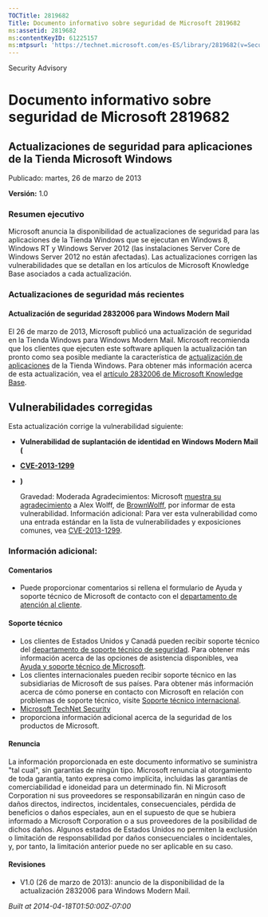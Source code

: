 ```yaml
---
TOCTitle: 2819682
Title: Documento informativo sobre seguridad de Microsoft 2819682
ms:assetid: 2819682
ms:contentKeyID: 61225157
ms:mtpsurl: 'https://technet.microsoft.com/es-ES/library/2819682(v=Security.10)'
---
```


Security Advisory

Documento informativo sobre seguridad de Microsoft 2819682
==========================================================

Actualizaciones de seguridad para aplicaciones de la Tienda Microsoft Windows
-----------------------------------------------------------------------------

Publicado: martes, 26 de marzo de 2013

**Versión:** 1.0

### Resumen ejecutivo

Microsoft anuncia la disponibilidad de actualizaciones de seguridad para las aplicaciones de la Tienda Windows que se ejecutan en Windows 8, Windows RT y Windows Server 2012 (las instalaciones Server Core de Windows Server 2012 no están afectadas). Las actualizaciones corrigen las vulnerabilidades que se detallan en los artículos de Microsoft Knowledge Base asociados a cada actualización.

### Actualizaciones de seguridad más recientes 

#### Actualización de seguridad 2832006 para Windows Modern Mail

El 26 de marzo de 2013, Microsoft publicó una actualización de seguridad en la Tienda Windows para Windows Modern Mail. Microsoft recomienda que los clientes que ejecuten este software apliquen la actualización tan pronto como sea posible mediante la característica de [actualización de aplicaciones](https://technet.microsoft.com/es-ES/library/updates(v=Security.10)) de la Tienda Windows. Para obtener más información acerca de esta actualización, vea el [artículo 2832006 de Microsoft Knowledge Base](http://support.microsoft.com/kb/2832006).

Vulnerabilidades corregidas
---------------------------

<span></span>
Esta actualización corrige la vulnerabilidad siguiente:

-   **Vulnerabilidad de suplantación de identidad en Windows Modern Mail (**
-   [**CVE-2013-1299**](http://www.cve.mitre.org/cgi-bin/cvename.cgi?name=cve-2013-1299)
-   **)**

    Gravedad: Moderada
    Agradecimientos: Microsoft [muestra su agradecimiento](http://go.microsoft.com/fwlink/?linkid=21127) a Alex Wolff, de [BrownWolff](http://www.brownwolff.co.uk), por informar de esta vulnerabilidad.
    Información adicional: Para ver esta vulnerabilidad como una entrada estándar en la lista de vulnerabilidades y exposiciones comunes, vea [CVE-2013-1299](http://www.cve.mitre.org/cgi-bin/cvename.cgi?name=cve-2013-1299).

### Información adicional:

#### Comentarios

-   Puede proporcionar comentarios si rellena el formulario de Ayuda y soporte técnico de Microsoft de contacto con el [departamento de atención al cliente](https://support.microsoft.com/common/survey.aspx?scid=sw;en;1257&showpage=1&ws=technet&sd=tech).

#### Soporte técnico

-   Los clientes de Estados Unidos y Canadá pueden recibir soporte técnico del [departamento de soporte técnico de seguridad](http://go.microsoft.com/fwlink/?linkid=21131). Para obtener más información acerca de las opciones de asistencia disponibles, vea [Ayuda y soporte técnico de Microsoft](http://support.microsoft.com/).
-   Los clientes internacionales pueden recibir soporte técnico en las subsidiarias de Microsoft de sus países. Para obtener más información acerca de cómo ponerse en contacto con Microsoft en relación con problemas de soporte técnico, visite [Soporte técnico internacional](http://go.microsoft.com/fwlink/?linkid=21155).
-   [Microsoft TechNet Security](http://technet.microsoft.com/es-es/security/default.aspx)
-   proporciona información adicional acerca de la seguridad de los productos de Microsoft.

#### Renuncia

La información proporcionada en este documento informativo se suministra "tal cual", sin garantías de ningún tipo. Microsoft renuncia al otorgamiento de toda garantía, tanto expresa como implícita, incluidas las garantías de comerciabilidad e idoneidad para un determinado fin. Ni Microsoft Corporation ni sus proveedores se responsabilizarán en ningún caso de daños directos, indirectos, incidentales, consecuenciales, pérdida de beneficios o daños especiales, aun en el supuesto de que se hubiera informado a Microsoft Corporation o a sus proveedores de la posibilidad de dichos daños. Algunos estados de Estados Unidos no permiten la exclusión o limitación de responsabilidad por daños consecuenciales o incidentales, y, por tanto, la limitación anterior puede no ser aplicable en su caso.

#### Revisiones

-   V1.0 (26 de marzo de 2013): anuncio de la disponibilidad de la actualización 2832006 para Windows Modern Mail.

*Built at 2014-04-18T01:50:00Z-07:00*
